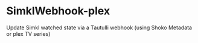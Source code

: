 # SimklWebhook-plex
Update Simkl watched state via a Tautulli webhook (using Shoko Metadata or plex TV series)
